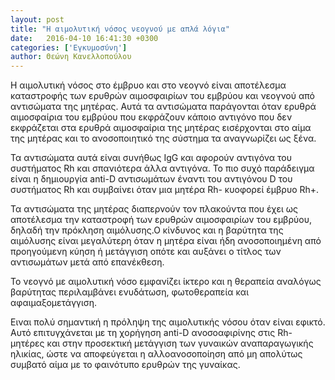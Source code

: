 ```yaml
---
layout: post
title: "Η αιμολυτική νόσος νεογνού με απλά λόγια"
date:   2016-04-10 16:41:30 +0300
categories: ['Εγκυμοσύνη']
author: Θεώνη Κανελλοπούλου
---
```


Η αιμολυτική νόσος στο έμβρυο και στο νεογνό είναι αποτέλεσμα καταστροφής των ερυθρών αιμοσφαιρίων του εμβρύου και νεογνού από αντισώματα της μητέρας. Αυτά τα αντισώματα παράγονται όταν ερυθρά αιμοσφαίρια του εμβρύου που εκφράζουν κάποιο αντιγόνο που δεν εκφράζεται στα ερυθρά αιμοσφαίρια της μητέρας εισέρχονται στο αίμα της μητέρας και το ανοσοποιητικό της σύστημα τα αναγνωρίζει ως ξένα.
<!--break-->

Τα αντισώματα αυτά είναι συνήθως IgG και αφορούν αντιγόνα του συστήματος Rh και σπανιότερα άλλα αντιγόνα. Το πιο συχό παράδειγμα είναι η δημιουργία anti-D αντισωμάτων έναντι του αντιγόνου D του συστήματος Rh και συμβαίνει όταν μια μητέρα Rh- κυοφορεί έμβρυο Rh+.

Τα αντισώματα της μητέρας διαπερνούν τον πλακούντα που έχει ως αποτέλεσμα την καταστροφή των ερυθρών αιμοσφαιρίων του εμβρύου, δηλαδή την πρόκληση αιμόλυσης.Ο κίνδυνος και η βαρύτητα της αιμόλυσης είναι μεγαλύτερη όταν η μητέρα είναι ήδη ανοσοποιημένη από προηγούμενη κύηση ή μετάγγιση οπότε και αυξάνει ο τίτλος των αντισωμάτων μετά από επανέκθεση.

Το νεογνό με αιμολυτική νόσο εμφανίζει ίκτερο και η θεραπεία αναλόγως βαρύτητας περιλαμβάνει ενυδάτωση, φωτοθεραπεία και αφαιμαξομετάγγιση.

Ειναι πολύ σημαντική η πρόληψη της αιμολυτικής νόσου όταν είναι εφικτό. Αυτό επιτυγχάνεται με τη χορήγηση anti-D ανοσοαφιρίνης στις Rh- μητέρες και στην προσεκτική μετάγγιση των γυναικών αναπαραγωγικής ηλικίας, ώστε να αποφεύγεται η αλλοανοσοποίηση από μη απολύτως συμβατό αίμα με το φαινότυπο ερυθρών της γυναίκας.

